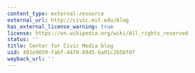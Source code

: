 ```yaml
---
content_type: external-resource
external_url: http://civic.mit.edu/blog
has_external_license_warning: true
license: https://en.wikipedia.org/wiki/All_rights_reserved
status: ''
title: Center for Civic Media blog
uid: 491e9059-fabf-4470-8945-ba01c2b5bf07
wayback_url: ''
---
```

